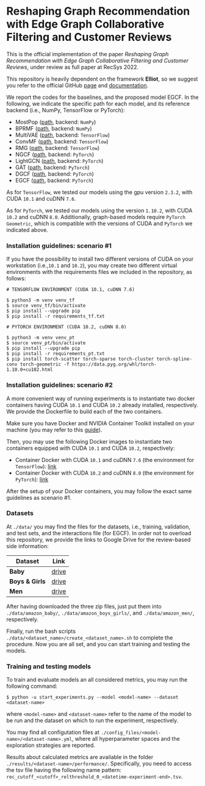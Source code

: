 # Reshaping Graph Recommendation with Edge Graph Collaborative Filtering and Customer Reviews

This is the official implementation of the paper _Reshaping Graph Recommendation with Edge Graph Collaborative Filtering and Customer Reviews_, under review as full paper at RecSys 2022.

This repository is heavily dependent on the framework **Elliot**, so we suggest you refer to the official GitHub [page](https://github.com/sisinflab/elliot) and [documentation](https://elliot.readthedocs.io/en/latest/).

We report the codes for the baselines, and the proposed model EGCF. In the following, we indicate the specific path for each model, and its reference backend (i.e., NumPy, TensorFlow or PyTorch):

- MostPop ([path](https://anonymous.4open.science/r/Edge-Graph-Collaborative-Filtering-D0D3/elliot/recommender/unpersonalized/most_popular/most_popular.py), backend: `NumPy`)
- BPRMF ([path](https://anonymous.4open.science/r/Edge-Graph-Collaborative-Filtering-D0D3/elliot/recommender/latent_factor_models/BPRMF/BPRMF.py), backend: `NumPy`)
- MultiVAE ([path](https://anonymous.4open.science/r/Edge-Graph-Collaborative-Filtering-D0D3/elliot/recommender/autoencoders/vae/multi_vae.py), backend: `TensorFlow`)
- ConvMF ([path](https://anonymous.4open.science/r/Edge-Graph-Collaborative-Filtering-D0D3/external/models/convmf/ConvMF.py), backend: `TensorFlow`)
- RMG ([path](https://anonymous.4open.science/r/Edge-Graph-Collaborative-Filtering-D0D3/external/models/rmg/RMG.py), backend: `TensorFlow`)
- NGCF ([path](https://anonymous.4open.science/r/Edge-Graph-Collaborative-Filtering-D0D3/external/models/ngcf/NGCF.py), backend: `PyTorch`)
- LightGCN ([path](https://anonymous.4open.science/r/Edge-Graph-Collaborative-Filtering-D0D3/external/models/lightgcn/LightGCN.py), backend: `PyTorch`)
- GAT ([path](https://anonymous.4open.science/r/Edge-Graph-Collaborative-Filtering-D0D3/external/models/gat/GAT.py), backend: `PyTorch`)
- DGCF ([path](https://anonymous.4open.science/r/Edge-Graph-Collaborative-Filtering-D0D3/external/models/dgcf/DGCF.py), backend: `PyTorch`)
- EGCF ([path](https://anonymous.4open.science/r/Edge-Graph-Collaborative-Filtering-D0D3/external/models/egcf/EGCF.py), backend: `PyTorch`)

As for `TensorFlow`, we tested our models using the gpu version `2.3.2`, with CUDA `10.1` and cuDNN `7.6`. 

As for `PyTorch`, we tested our models using the version `1.10.2`, with CUDA `10.2` and cuDNN `8.0`. Additionally, graph-based models require `PyTorch Geometric`, which is compatible with the versions of CUDA and `PyTorch` we indicated above.

### Installation guidelines: scenario #1
If you have the possibility to install two different versions of CUDA on your workstation (i.e.,`10.1` and `10.2`), you may create two different virtual environments with the requirements files we included in the repository, as follows:

```
# TENSORFLOW ENVIRONMENT (CUDA 10.1, cuDNN 7.6)

$ python3 -m venv venv_tf
$ source venv_tf/bin/activate
$ pip install --upgrade pip
$ pip install -r requirements_tf.txt
```

```
# PYTORCH ENVIRONMENT (CUDA 10.2, cuDNN 8.0)

$ python3 -m venv venv_pt
$ source venv_pt/bin/activate
$ pip install --upgrade pip
$ pip install -r requirements_pt.txt
$ pip install torch-scatter torch-sparse torch-cluster torch-spline-conv torch-geometric -f https://data.pyg.org/whl/torch-1.10.0+cu102.html
```

### Installation guidelines: scenario #2
A more convenient way of running experiments is to instantiate two docker containers having CUDA `10.1` and CUDA `10.2` already installed, respectively. We provide the Dockerfile to build each of the two containers.

Make sure you have Docker and NVIDIA Container Toolkit installed on your machine (you may refer to this [guide](https://docs.nvidia.com/datacenter/cloud-native/container-toolkit/install-guide.html#installing-on-ubuntu-and-debian)).

Then, you may use the following Docker images to instantiate two containers equipped with CUDA `10.1` and CUDA `10.2`, respectively:

- Container Docker with CUDA `10.1` and cuDNN `7.6` (the environment for `TensorFlow`): [link](https://hub.docker.com/layers/nvidia/cuda/10.1-cudnn7-devel-ubuntu18.04/images/sha256-c38db79d18f576fa84b041638b2d560cd7d450791279a5cdfc044fb5708e431b?context=explore)
- Container Docker with CUDA `10.2` and cuDNN `8.0` (the environment for `PyTorch`): [link](https://hub.docker.com/layers/nvidia/cuda/10.2-cudnn8-devel-ubuntu18.04/images/sha256-3d1aefa978b106e8cbe50743bba8c4ddadacf13fe3165dd67a35e4d904f3aabe?context=explore)

After the setup of your Docker containers, you may follow the exact same guidelines as scenario #1.
### Datasets
At `./data/` you may find the files for the datasets, i.e., training, validation, and test sets, and the interactions file (for EGCF). In order not to overload this repository, we provide the links to Google Drive for the review-based side information:

| Dataset           | Link                                                                                        |
|-------------------|---------------------------------------------------------------------------------------------|
| **Baby**          | [drive](https://drive.google.com/file/d/1XKU7ZglJVvKimLPklexbTgiqrqU6WLnv/view?usp=sharing) |
| **Boys \& Girls** | [drive](https://drive.google.com/file/d/1X_2Sfqba7_3iSYYTeEYlCC12sQpcPdAD/view?usp=sharing) |
| **Men**           | [drive](https://drive.google.com/file/d/1bk8uHWBVOGkUmQjCzMEXX6BKa4UDtIW-/view?usp=sharing) |

After having downloaded the three zip files, just put them into `./data/amazon_baby/`, `./data/amazon_boys_girls/`, and `./data/amazon_men/`, respectively. 

Finally, run the bash scripts `./data/<dataset_name>/create_<dataset_name>.sh` to complete the procedure. Now you are all set, and you can start training and testing the models.

### Training and testing models
To train and evaluate models an all considered metrics, you may run the following command:

```
$ python -u start_experiments.py --model <model-name> --dataset <dataset-name>
```

where `<model-name>` and `<dataset-name>` refer to the name of the model to be run and the dataset on which to run the experiment, respectively.

You may find all configutation files at `./config_files/<model-name>/<dataset-name>.yml`, where all hyperparameter spaces and the exploration strategies are reported.

Results about calculated metrics are available in the folder `./results/<dataset-name>/performance/`. Specifically, you need to access the tsv file having the following name pattern: `rec_cutoff_<cutoff>_relthreshold_0_<datetime-experiment-end>.tsv`.
